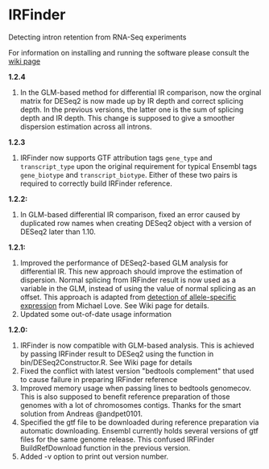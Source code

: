# IRFinder
Detecting intron retention from RNA-Seq experiments

For information on installing and running the software please consult the [wiki page](https://github.com/williamritchie/IRFinder/wiki)

**1.2.4**
1. In the GLM-based method for differential IR comparison, now the orginal matrix for DESeq2 is now made up by IR depth and correct splicing depth. In the previous versions, the latter one is the sum of splicing depth and IR depth. This change is supposed to give a smoother dispersion estimation across all introns.
    
**1.2.3**
1. IRFinder now supports GTF attribution tags `gene_type` and `transcript_type` upon the original requirement for typical Ensembl tags `gene_biotype` and `transcript_biotype`. Either of these two pairs is required to correctly build IRFinder reference.

**1.2.2:**
1. In GLM-based differential IR comparison, fixed an error caused by duplicated row names when creating DESeq2 object with a version of DESeq2 later than 1.10.

**1.2.1:**
1. Improved the performance of DESeq2-based GLM analysis for differential IR. This new approach should improve the estimation of dispersion. Normal splicing from IRFinder result is now used as a variable in the GLM, instead of using the value of normal splicing as an offset. This approach is adapted from [detection of allele-specific expression](http://rpubs.com/mikelove/ase) from Michael Love. See Wiki page for details.
2. Updated some out-of-date usage information

**1.2.0:**
1. IRFinder is now compatible with GLM-based analysis. This is achieved by passing IRFinder result to DESeq2 using the function in bin/DESeq2Constructor.R. See Wiki page for details  
2. Fixed the conflict with latest version "bedtools complement" that used to cause failure in preparing IRFinder reference  
3. Improved memory usage when passing lines to bedtools genomecov. This is also supposed to benefit reference preparation of those genomes with a lot of chromosomes contigs. Thanks for the smart solution from Andreas @andpet0101.  
4. Specified the gtf file to be downloaded during reference preparation via automatic downloading. Ensembl currently holds several versions of gtf files for the same genome release. This confused IRFinder BuildRefDownload function in the previous version.
5. Added -v option to print out version number.

